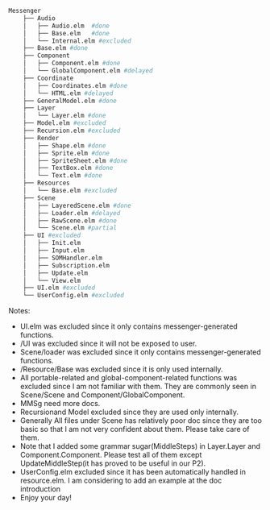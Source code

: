 ```bash
Messenger
    ├── Audio
    │   ├── Audio.elm  #done
    │   ├── Base.elm   #done
    │   └── Internal.elm #excluded
    ├── Base.elm #done
    ├── Component
    │   ├── Component.elm #done
    │   └── GlobalComponent.elm #delayed
    ├── Coordinate
    │   ├── Coordinates.elm #done
    │   └── HTML.elm #delayed
    ├── GeneralModel.elm #done
    ├── Layer
    │   └── Layer.elm #done
    ├── Model.elm #excluded
    ├── Recursion.elm #excluded
    ├── Render
    │   ├── Shape.elm #done
    │   ├── Sprite.elm #done
    │   ├── SpriteSheet.elm #done
    │   ├── TextBox.elm #done
    │   └── Text.elm #done
    ├── Resources
    │   └── Base.elm #excluded
    ├── Scene
    │   ├── LayeredScene.elm #done
    │   ├── Loader.elm #delayed
    │   ├── RawScene.elm #done
    │   └── Scene.elm #partial
    ├── UI #excluded
    │   ├── Init.elm
    │   ├── Input.elm
    │   ├── SOMHandler.elm
    │   ├── Subscription.elm
    │   ├── Update.elm
    │   └── View.elm
    ├── UI.elm #excluded
    └── UserConfig.elm #excluded
```

Notes:

-   UI.elm was excluded since it only contains messenger-generated functions.
-   /UI was excluded since it will not be exposed to user.
-   Scene/loader was excluded since it only contains messenger-generated functions.
-   /Resource/Base was excluded since it is only used internally.
-   All portable-related and global-component-related functions was excluded since I am not familiar with them. They are commonly seen in Scene/Scene and Component/GlobalComponent.
-   MMSg need more docs.
-   Recursionand Model excluded since they are used only internally.
-   Generally All files under Scene has relatively poor doc since they are too basic so that I am not very confident about them. Please take care of them.
-   Note that I added some grammar sugar(MiddleSteps) in Layer.Layer and Component.Component. Please test all of them except UpdateMiddleStep(it has proved to be useful in our P2).
-   UserConfig.elm excluded since it has been automatically handled in resource.elm. I am considering to add an example at the doc introduction
-   Enjoy your day!
